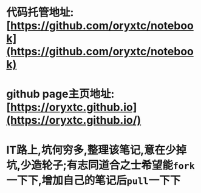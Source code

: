# 代码托管地址:[https://github.com/oryxtc/notebook](https://github.com/oryxtc/notebook)

# github page主页地址:[https://oryxtc.github.io](https://oryxtc.github.io/)

# IT路上,坑何穷多,整理该笔记,意在少掉坑,少造轮子;有志同道合之士希望能`fork`一下下,增加自己的笔记后`pull`一下下


